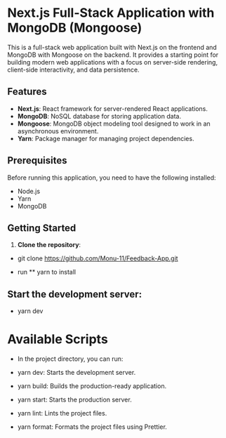 # Next.js Full-Stack Application with MongoDB (Mongoose)

This is a full-stack web application built with Next.js on the frontend and MongoDB with Mongoose on the backend. It provides a starting point for building modern web applications with a focus on server-side rendering, client-side interactivity, and data persistence.

## Features

- **Next.js**: React framework for server-rendered React applications.
- **MongoDB**: NoSQL database for storing application data.
- **Mongoose**: MongoDB object modeling tool designed to work in an asynchronous environment.
- **Yarn**: Package manager for managing project dependencies.

## Prerequisites

Before running this application, you need to have the following installed:

- Node.js
- Yarn
- MongoDB

## Getting Started

1. **Clone the repository**:

- git clone <https://github.com/Monu-11/Feedback-App.git>

- run \*\* yarn to install

## Start the development server:

- yarn dev

# Available Scripts

- In the project directory, you can run:

- yarn dev: Starts the development server.
- yarn build: Builds the production-ready application.
- yarn start: Starts the production server.
- yarn lint: Lints the project files.
- yarn format: Formats the project files using Prettier.
